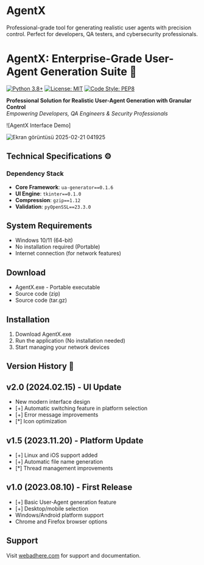 # AgentX
Professional-grade tool for generating realistic user agents with precision control. Perfect for developers, QA testers, and cybersecurity professionals.
# AgentX: Enterprise-Grade User-Agent Generation Suite 🚀

[![Python 3.8+](https://img.shields.io/badge/python-3.8%2B-blue?logo=python&logoColor=white)](https://www.python.org/)
[![License: MIT](https://img.shields.io/badge/license-MIT-green)](LICENSE)
[![Code Style: PEP8](https://img.shields.io/badge/code%20style-PEP8-brightgreen)](https://peps.python.org/pep-0008/)

**Professional Solution for Realistic User-Agent Generation with Granular Control**  
*Empowering Developers, QA Engineers & Security Professionals*

![AgentX Interface Demo]

![Ekran görüntüsü 2025-02-21 041925](https://github.com/user-attachments/assets/8ef1669a-89f5-4105-845b-b5e55ebe1feb)

## Technical Specifications ⚙️

### Dependency Stack
- **Core Framework**: `ua-generator==0.1.6`
- **UI Engine**: `tkinter==0.1.0`
- **Compression**: `gzip==1.12`
- **Validation**: `pyOpenSSL==23.3.0`

## System Requirements
- Windows 10/11 (64-bit)
- No installation required (Portable)
- Internet connection (for network features)

## Download
- AgentX.exe - Portable executable
- Source code (zip)
- Source code (tar.gz)

## Installation
1. Download AgentX.exe
2. Run the application (No installation needed)
3. Start managing your network devices

## Version History 📜

## v2.0 (2024.02.15) - UI Update
- New modern interface design
- [+] Automatic switching feature in platform selection
- [+] Error message improvements
- [*] Icon optimization

## v1.5 (2023.11.20) - Platform Update
- [+] Linux and iOS support added
- [+] Automatic file name generation
- [*] Thread management improvements

## v1.0 (2023.08.10) - First Release
- [+] Basic User-Agent generation feature
- [+] Desktop/mobile selection
- Windows/Android platform support
- Chrome and Firefox browser options

## Support
Visit [webadhere.com](https://webadhere.com) for support and documentation.
